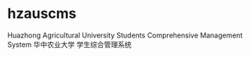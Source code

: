 # hzauscms
Huazhong Agricultural University Students Comprehensive Management System
华中农业大学 学生综合管理系统